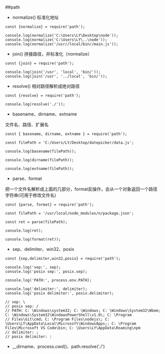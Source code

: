 ##path

- normalize()    标准化地址

```
const {normalize} = require('path');

console.log(normalize('C:\Users\LY\Desktop\node'));
console.log(normalize('C:\Users\LY\..\node'));
console.log(normalize('/usr//local/bin//main.js'));
```

- join()    拼接路径，并标准化（normalize）

```
const {join} = require('path');

console.log(join('/usr', 'local', 'bin/'));
console.log(join('/usr', '../local', 'bin/'));
```

- resolve() 相对路径解析成绝对路径

```
const {resolve} = require('path');

console.log(resolve('./'));
```


- basename、dirname、extname

文件名、路径、扩展名

```
const { basename, dirname, extname } = require('path');

const filePath = 'C:/Users/LY/Desktop/datepicker/data.js';

console.log(basename(filePath));

console.log(dirname(filePath));

console.log(extname(filePath));
```

- parse、format

把一个文件名解析成上面的几部分，format反操作，会从一个对象返回一个路径字符串(可用于修改文件名)

```
const {parse, format} = require('path');

const filePath = '/usr/local/node_modules/n/package.json';

const ret = parse(filePath);

console.log(ret);

console.log(format(ret));
```

- sep、delimiter、win32、posix

```
const {sep,delimiter,win32,posix} = require('path');

console.log('sep:', sep);
console.log('posix sep:', posix.sep);

console.log('PATH:', process.env.PATH);

console.log('delimiter:', delimiter);
console.log('posix delimiter:', posix.delimiter);

// sep: \
// posix sep: /
// PATH: C: \Windows\system32; C: \Windows; C: \Windows\System32\Wbem; C: \Windows\System32\WindowsPowerShell\v1.0\; C: \Program
// Files\Git\cmd; C: \Program Files\nodejs\; C: \Users\LY\AppData\Local\Microsoft\WindowsApps;; C: \Program Files\Microsoft VS Code\bin; C: \Users\LY\AppData\Roaming\npm
// delimiter: ;
// posix delimiter: :

```
 
- __dirname、process.cwd()、path.resolve('./')









